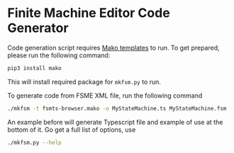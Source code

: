 # Finite Machine Editor Code Generator

Code generation script requires [Mako templates](https://www.makotemplates.org) to run. To get prepared, please run the following command:

```sh
pip3 install mako
```
This will install required package for `mkfsm.py` to run.

To generate code from FSME XML file, run the following command

```sh
./mkfsm -t fsmts-browser.mako -o MyStateMachine.ts MyStateMachine.fsm
```
An example before will generate Typescript file and example of use at the bottom of it. Go get a full list of options, use

```sh
./mkfsm.py --help
```
